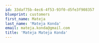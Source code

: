 ```yaml
---
id: 33daf75b-4ec6-4f53-93f0-d5fe3f908357
blueprint: customers
first_name: Mateja
last_name: 'Mateja Konda'
email: mateja.konda@gmail.com
title: 'Mateja Mateja Konda'
---
```

